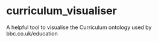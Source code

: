 curriculum_visualiser
=====================

A helpful tool to visualise the Curriculum ontology used by bbc.co.uk/education

